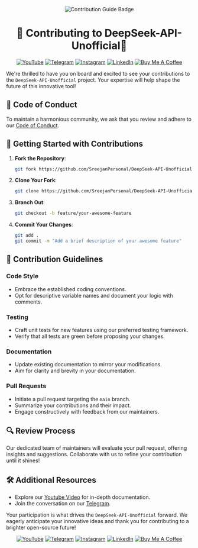 <div align="center">
  <img src="https://img.shields.io/badge/Contribution-Guide-blueviolet?style=for-the-badge&logo=opensourceinitiative" alt="Contribution Guide Badge">
  <h1>🌟 Contributing to DeepSeek-API-Unofficial🌟</h1>
</div>

<div align="center">
  <!-- Replace `#` with your actual links -->
  <a href="https://youtube.com/@devsdocode"><img alt="YouTube" src="https://img.shields.io/badge/YouTube-FF0000?style=for-the-badge&logo=youtube&logoColor=white"></a>
  <a href="https://t.me/devsdocode"><img alt="Telegram" src="https://img.shields.io/badge/Telegram-2CA5E0?style=for-the-badge&logo=telegram&logoColor=white"></a>
  <a href="https://www.instagram.com/sree.shades_/"><img alt="Instagram" src="https://img.shields.io/badge/Instagram-E4405F?style=for-the-badge&logo=instagram&logoColor=white"></a>
  <a href="https://www.linkedin.com/in/developer-sreejan/"><img alt="LinkedIn" src="https://img.shields.io/badge/LinkedIn-0077B5?style=for-the-badge&logo=linkedin&logoColor=white"></a>
  <a href="https://buymeacoffee.com/devsdocode"><img alt="Buy Me A Coffee" src="https://img.shields.io/badge/Buy%20Me%20A%20Coffee-FFDD00?style=for-the-badge&logo=buymeacoffee&logoColor=black"></a>
</div>

We're thrilled to have you on board and excited to see your contributions to the `DeepSeek-API-Unofficial` project. Your expertise will help shape the future of this innovative tool!

## 📜 Code of Conduct

To maintain a harmonious community, we ask that you review and adhere to our [Code of Conduct](CODE_OF_CONDUCT.md).

## 🚀 Getting Started with Contributions

1. **Fork the Repository**:
   ```bash
   git fork https://github.com/SreejanPersonal/DeepSeek-API-Unofficial.git
   ```
2. **Clone Your Fork**:
   ```bash
   git clone https://github.com/SreejanPersonal/DeepSeek-API-Unofficial.git
   ```
3. **Branch Out**:
   ```bash
   git checkout -b feature/your-awesome-feature
   ```
4. **Commit Your Changes**:
   ```bash
   git add .
   git commit -m "Add a brief description of your awesome feature"
   ```

## 📏 Contribution Guidelines

### Code Style

- Embrace the established coding conventions.
- Opt for descriptive variable names and document your logic with comments.

### Testing

- Craft unit tests for new features using our preferred testing framework.
- Verify that all tests are green before proposing your changes.

### Documentation

- Update existing documentation to mirror your modifications.
- Aim for clarity and brevity in your documentation.

### Pull Requests

- Initiate a pull request targeting the `main` branch.
- Summarize your contributions and their impact.
- Engage constructively with feedback from our maintainers.

## 🔍 Review Process

Our dedicated team of maintainers will evaluate your pull request, offering insights and suggestions. Collaborate with us to refine your contribution until it shines!

## 🛠️ Additional Resources

- Explore our [Youtube Video](#) for in-depth documentation.
- Join the conversation on our [Telegram](#).

Your participation is what drives the `DeepSeek-API-Unofficial` forward. We eagerly anticipate your innovative ideas and thank you for contributing to a brighter open-source future!


<div align="center">
  <!-- Replace `#` with your actual links -->
  <a href="https://youtube.com/@devsdocode"><img alt="YouTube" src="https://img.shields.io/badge/YouTube-FF0000?style=for-the-badge&logo=youtube&logoColor=white"></a>
  <a href="https://t.me/devsdocode"><img alt="Telegram" src="https://img.shields.io/badge/Telegram-2CA5E0?style=for-the-badge&logo=telegram&logoColor=white"></a>
  <a href="https://www.instagram.com/sree.shades_/"><img alt="Instagram" src="https://img.shields.io/badge/Instagram-E4405F?style=for-the-badge&logo=instagram&logoColor=white"></a>
  <a href="https://www.linkedin.com/in/developer-sreejan/"><img alt="LinkedIn" src="https://img.shields.io/badge/LinkedIn-0077B5?style=for-the-badge&logo=linkedin&logoColor=white"></a>
  <a href="https://buymeacoffee.com/devsdocode"><img alt="Buy Me A Coffee" src="https://img.shields.io/badge/Buy%20Me%20A%20Coffee-FFDD00?style=for-the-badge&logo=buymeacoffee&logoColor=black"></a>
</div>